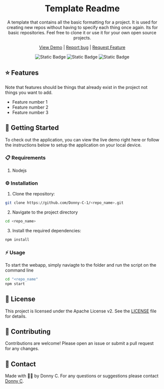 <div style="text-align:center;">

# Template Readme
A template that contains all the basic formatting for a project. It is used for creating new repos without having to specify each thing once again. Its for basic repositories. Feel free to clone it or use it for your own open source projects.

[View Demo](google.com) |
[Report bug](google.com) |
[Request Feature](google.com)


![Static Badge](https://img.shields.io/badge/Project_Name-Project_Template-%233CB371?style=for-the-badge)
![Static Badge](https://img.shields.io/badge/status-development-dodgerblue?style=for-the-badge)
![Static Badge](https://img.shields.io/badge/version-1.0-%233CB371?style=for-the-badge)
</div>



## ⭐ Features 
Note that features should be things that already exist in the project not things you want to add.
- Feature number 1
- Feature number 2
- Feature number 3





## 🚀 Getting Started
To check out the application, you can view the live demo right here or follow the instructions below to setup the application on your local device.

### 📋 Requirements
1. Nodejs

### ⚙️ Installation

1. Clone the repository:
```sh
git clone https://github.com/Donny-C-1/<repo_name>.git
```
2. Navigate to the project directory
```sh
cd <repo_name>
```
3. Install the required dependencies:
```sh
npm install
```

### ⚡ Usage
To start the webapp, simply naviagte to the folder and run the script on the command line
```sh
cd "<repo_name"
npm start
```

## 📄 License 

This project is licensed under the Apache License v2. See the [LICENSE](LICENSE) file for details.

## 🤝 Contributing

Contributions are welcome! Please open an issue or submit a pull request for any changes.

## 📱 Contact

Made with 💛💜 by Donny C. For any questions or suggestions please contact [Donny C](mailto:chikwemdonald@gmail.com).

